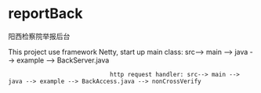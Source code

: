 # reportBack
阳西检察院举报后台

This project use framework Netty, start up main class: src--> main --> java --> example --> BackServer.java

                                 http request handler: src--> main --> java --> example --> BackAccess.java --> nonCrossVerify
